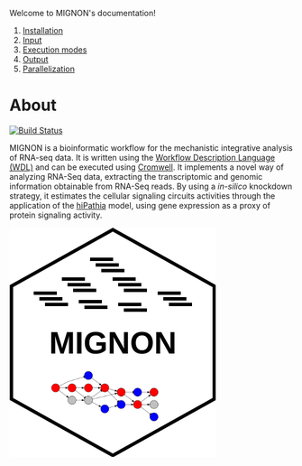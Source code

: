 Welcome to MIGNON's documentation!

1. [Installation](installation.md)
2. [Input](input.md)
3. [Execution modes](execution_modes.md)
4. [Output](output.md)
5. [Parallelization](parallelization.md)

# About
[![Build Status](https://travis-ci.com/martingarridorc/MIGNON.svg?branch=master)](https://travis-ci.com/martingarridorc/MIGNON)

MIGNON is a bioinformatic workflow for the mechanistic integrative analysis of RNA-seq data. It is written using the [Workflow Description Language (WDL)](https://github.com/openwdl/wdl) and can be executed using [Cromwell](https://github.com/broadinstitute/cromwell). It implements a novel way of analyzing RNA-Seq data, extracting the transcriptomic and genomic information obtainable from RNA-Seq reads. By using a *in-silico* knockdown strategy, it estimates the cellular signaling circuits activities through the application of the [hiPathia](http://hipathia.babelomics.org/) model, using gene expression as a proxy of protein signaling activity.

![mignon](pics/icon.png)